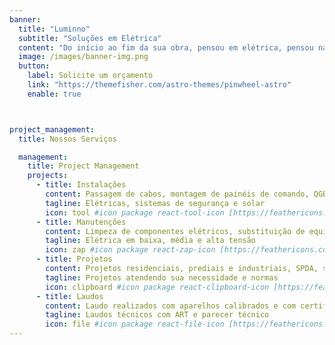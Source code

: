 ```yaml
---
banner:
  title: "Luminno"
  subtitle: "Soluções em Elétrica"
  content: "Do início ao fim da sua obra, pensou em elétrica, pensou na LUMINNO. <br/> Instalação, manutenção e projeto elétrico e solar. <br/> Pra você ou para seu negócio, pode contar com a gente!"
  image: /images/banner-img.png
  button:
    label: Solicite um orçamento
    link: "https://themefisher.com/astro-themes/pinwheel-astro"
    enable: true



project_management:
  title: Nossos Serviços

  management:
    title: Project Management
    projects:
      - title: Instalações
        content: Passagem de cabos, montagem de painéis de comando, QGBT, lustres e luminárias, circuitos especiais, padrão de entrada, CFTV, alarmes, eletrodutos, etc
        tagline: Elétricas, sistemas de segurança e solar
        icon: tool #icon package react-tool-icon [https://feathericons.com/]
      - title: Manutenções
        content: Limpeza de componentes elétricos, substituição de equipamentos danificados, detecção de possíveis falhas e aplicação de correções.
        tagline: Elétrica em baixa, média e alta tensão
        icon: zap #icon package react-zap-icon [https://feathericons.com/]
      - title: Projetos
        content: Projetos residenciais, prediais e industriais, SPDA, sistema de combate à incêndio, sistema fotovoltaico, sistema de segurança, telecomunicações, automatização etc.
        tagline: Projetos atendendo sua necessidade e normas
        icon: clipboard #icon package react-clipboard-icon [https://feathericons.com/]
      - title: Laudos
        content: Laudo realizados com aparelhos calibrados e com certificado, testes e comissionamento de equipamentos instalados, etc.
        tagline: Laudos técnicos com ART e parecer técnico
        icon: file #icon package react-file-icon [https://feathericons.com/]
---
```

